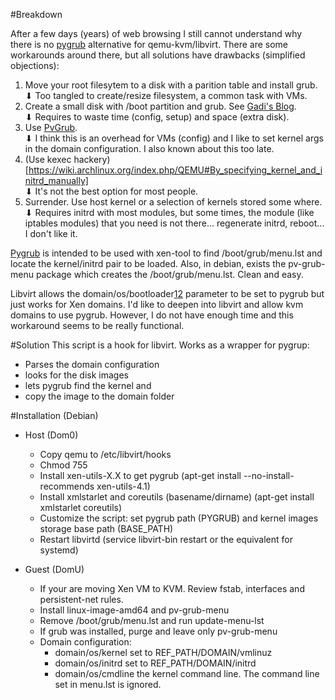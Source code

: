 #Breakdown

After a few days (years) of web browsing I still cannot understand why there is no [pygrub](http://wiki.xen.org/wiki/PyGrub) alternative for qemu-kvm/libvirt. There are some workarounds around there, but all solutions have drawbacks (simplified objections):

1. Move your root filesytem to a disk with a parition table and install grub.  
 ⬇ Too tangled to create/resize filesystem, a common task with VMs.
2. Create a small disk with /boot partition and grub. See [Gadi's Blog](http://blog.gadi.cc/better-lvm-for-kvm/).  
 ⬇ Requires to waste time (config, setup) and space (extra disk).
3. Use [PvGrub](https://wiki.debian.org/PvGrub).  
 ⬇ I think this is an overhead for VMs (config) and I like to set kernel args in the domain configuration. I also known about this too late.
4. (Use kexec hackery)[https://wiki.archlinux.org/index.php/QEMU#By_specifying_kernel_and_initrd_manually]  
 ⬇ It's not the best option for most people.
5. Surrender. Use host kernel or a selection of kernels stored some where.  
 ⬇ Requires initrd with most modules, but some times, the module (like iptables modules) that you need is not there... regenerate initrd, reboot... I don't like it.
 
[Pygrub](http://wiki.xen.org/wiki/PyGrub) is intended to be used with xen-tool to find /boot/grub/menu.lst and locate the kernel/initrd pair to be loaded. Also, in debian, exists the pv-grub-menu package which creates the /boot/grub/menu.lst. Clean and easy.

Libvirt allows the domain/os/bootloader[1](https://access.redhat.com/documentation/en-US/Red_Hat_Enterprise_Linux/6/html/Virtualization_Administration_Guide/sub-sect-op-sys-host-boot.html)[2](https://libvirt.org/formatdomain.html#elementsOSBootloader) parameter to be set to pygrub but just works for Xen domains. I'd like to deepen into libvirt and allow kvm domains to use pygrub. However, I do not have enough time and this workaround seems to be really functional.

#Solution
This script is a hook for libvirt. Works as a wrapper for pygrup:

+ Parses the domain configuration  
+ looks for the disk images  
+ lets pygrub find the kernel and  
+ copy the image to the domain folder

#Installation (Debian)

+ Host (Dom0)
    + Copy qemu to /etc/libvirt/hooks
    + Chmod 755
    + Install xen-utils-X.X to get pygrub (apt-get install --no-install-recommends xen-utils-4.1)
    + Install xmlstarlet and coreutils (basename/dirname) (apt-get install xmlstarlet coreutils)
    + Customize the script: set pygrub path (PYGRUB) and kernel images storage base path (BASE_PATH)
    + Restart libvirtd (service libvirt-bin restart or the equivalent for systemd)

+ Guest (DomU)
    + If your are moving Xen VM to KVM. Review fstab, interfaces and persistent-net rules.
    + Install linux-image-amd64 and pv-grub-menu
    + Remove /boot/grub/menu.lst and run update-menu-lst
    + If grub was installed, purge and leave only pv-grub-menu
    + Domain configuration:
        + domain/os/kernel set to REF_PATH/DOMAIN/vmlinuz
        + domain/os/initrd set to REF_PATH/DOMAIN/initrd
        + domain/os/cmdline the kernel command line. The command line set in menu.lst is ignored.



